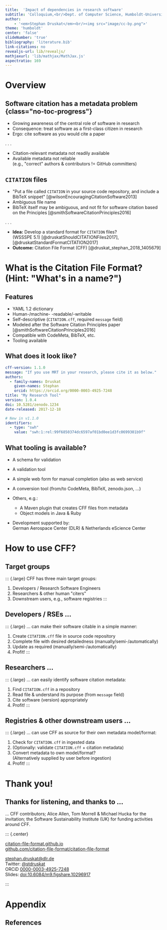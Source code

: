 ```yaml
---
title:  'Impact of dependencies in research software'
subtitle: 'Colloquium,<br/>Dept. of Computer Science, Humboldt-Universität zu Berlin, 2019-12-10'
author: 
    - '<em>Stephan Druskat</em><br/><img src="image/cc-by.png">'
theme: 'humboldt'
center: 'false'
slideNumber: 'true'
bibliography: 'literature.bib'
link-citations: no
revealjs-url: lib/revealjs/
mathjaxurl: 'lib/mathjax/MathJax.js'
aspectratio: 169
---
```


# Overview 

## Software citation has a metadata problem {class="no-toc-progress"}

- Growing awareness of the central role of software in research
- Consequence: treat software as a first-class citizen in research
- Ergo: cite software as you would cite a paper

. . .

- Citation-relevant metadata not readily available
- Available metadata not reliable  
(e.g., "correct" authors & contributors != GitHub committers)

## `CITATION` files

- "Put a file called `CITATION` in your source code repository, and include a BibTeX snippet" [@wilsonEncouragingCitationSoftware2013]
- Ambiguous file name
- BibTeX itself may be ambiguous, and not fit for software citation based on the Principles [@smithSoftwareCitationPrinciples2016]

. . .

- **Idea:** Develop a standard format for `CITATION` files?  
(WSSSPE 5.1) [@druskatShouldCITATIONFiles2017],[@druskatStandardFormatCITATION2017]
- **Outcome:** Citation File Format (CFF) [@druskat_stephan_2018_1405679]


# What is the Citation File Format?<br/>(Hint: "What's in a name?")

## Features

- YAML 1.2 dictionary
- Human-/machine- -readable/-writable
- Self-descriptive (`CITATION.cff`, required `message` field)
- Modeled after the Software Citation Principles paper [@smithSoftwareCitationPrinciples2016]
- Compatible with CodeMeta, BibTeX, etc.
- Tooling available

## What does it look like?

```yaml
cff-version: 1.1.0
message: "If you use MRT in your research, please cite it as below."
authors:
  - family-names: Druskat
    given-names: Stephan
    orcid: https://orcid.org/0000-0003-4925-7248
title: "My Research Tool"
version: 1.0.4
doi: 10.5281/zenodo.1234
date-released: 2017-12-18

# New in v1.1.0
identifiers:
  - type: "swh"
    value: "swh:1:rel:99f6850374dc6597af01bd0ee1d3fc0699301b9f"
```

## What tooling is available?

- A schema for validation
- A validation tool
- A simple web form for manual completion (also as web service)
- A conversion tool (from/to CodeMeta, BibTeX, zenodo.json, ...)
- Others, e.g.:
  - A Maven plugin that creates CFF files from metadata
  - Object models in Java & Ruby


- Development supported by:  
German Aerospace Center (DLR) & Netherlands eScience Center

# How to use CFF?

## Target groups

::: {.large}
CFF has three main target groups:

1. Developers / Research Software Engineers
2. Researchers & other human "citers"
3. Downstream users, e.g., software registries
:::

## Developers / RSEs ...

::: {.large}
... can make their software citable in a simple manner:

1. Create `CITATION.cff` file in source code repository
2. Complete file with desired detailedness (manually/semi-/automatically)
3. Update as required (manually/semi-/automatically)
4. Profit!
:::

## Researchers ...

::: {.large}
... can easily identify software citation metadata:

1. Find `CITATION.cff` in a repository
2. Read file & understand its purpose (from `message` field)
3. Cite software (version) appropriately
4. Profit!
:::

## Registries & other downstream users ...

::: {.large}
... can use CFF as source for their own metadata model/format:

1. Check for `CITATION.cff` in ingested data
2. (Optionally: validate `CITATION.cff` + citation metadata)
3. Convert metadata to own model/format?  
(Alternatively supplied by user before ingestion)
4. Profit!
:::

# Thank you! 

## Thanks for listening, and thanks to ...

... CFF contributors; Alice Allen, Tom Morrell & Michael Hucka for the invitation; the Software Sustainability Institute (UK) for funding activities around CFF.

::: {.center}

[citation-file-format.github.io](https://citation-file-format.github.io)  
[github.com/citation-file-format/citation-file-format](https://github.com/citation-file-format/citation-file-format )

stephan.druskat@dlr.de  
Twitter: [\@stdruskat](http://twitter.com/stdruskat)  
ORCiD [0000-0003-4925-7248](https://orcid.org/0000-0003-4925-7248)  
Slides: [doi:10.6084/m9.figshare.10296917](https://doi.org/10.6084/m9.figshare.10296917)

:::

# Appendix

## References 